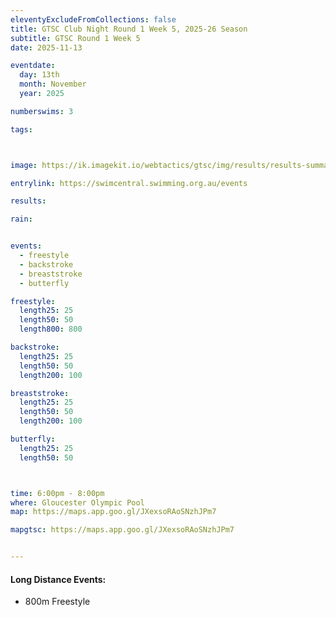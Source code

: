 ```yaml
---
eleventyExcludeFromCollections: false
title: GTSC Club Night Round 1 Week 5, 2025-26 Season
subtitle: GTSC Round 1 Week 5
date: 2025-11-13

eventdate:
  day: 13th
  month: November
  year: 2025

numberswims: 3

tags:



image: https://ik.imagekit.io/webtactics/gtsc/img/results/results-summary-5.jpg

entrylink: https://swimcentral.swimming.org.au/events

results: 

rain: 


events:
  - freestyle
  - backstroke
  - breaststroke
  - butterfly

freestyle:
  length25: 25
  length50: 50
  length800: 800

backstroke:
  length25: 25
  length50: 50
  length200: 100

breaststroke:
  length25: 25
  length50: 50
  length200: 100

butterfly:
  length25: 25
  length50: 50



time: 6:00pm - 8:00pm
where: Gloucester Olympic Pool
map: https://maps.app.goo.gl/JXexsoRAoSNzhJPm7

mapgtsc: https://maps.app.goo.gl/JXexsoRAoSNzhJPm7


---
```

<h4>Long Distance Events:</h4>
<ul>
<li>800m Freestyle</li>
</ul>
<div class="tworemdotteddivider"></div>



